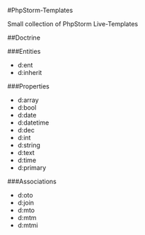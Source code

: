 #PhpStorm-Templates

Small collection of PhpStorm Live-Templates

##Doctrine

###Entities

* d:ent
* d:inherit

###Properties

* d:array
* d:bool
* d:date
* d:datetime
* d:dec
* d:int
* d:string
* d:text
* d:time
* d:primary

###Associations

* d:oto
* d:join
* d:mto
* d:mtm
* d:mtmi